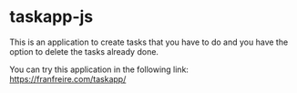 # taskapp-js

This is an application to create tasks that you have to do and you have the option to delete the tasks already done.

You can try this application in the following link: https://franfreire.com/taskapp/
